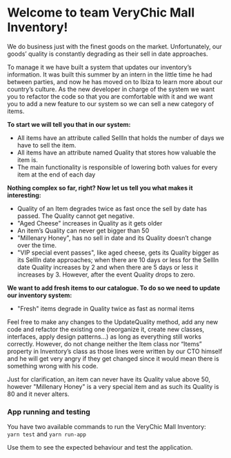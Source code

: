 # Welcome to team VeryChic Mall Inventory!

We do business just with the finest goods on the market. Unfortunately, our goods’ quality is constantly degrading as their sell in date approaches. 

To manage it we have built a system that updates our inventory’s information. It was built this summer by an intern in the little time he had between parties, and now he has moved on to Ibiza to learn more about our country’s culture. As the new developer in charge of the system we want you to refactor the code so that you are comfortable with it and we want you to add a new feature to our system so we can sell a new category of items.

**To start we will tell you that in our system:**

- All items have an attribute called SellIn that holds the number of days we have to sell the item. 
- All items have an attribute named Quality that stores how valuable the item is. 
- The main functionality is responsible of lowering both values for every item at the end of each day


**Nothing complex so far, right? Now let us tell you what makes it interesting:**

- Quality of an Item degrades twice as fast once the sell by date has passed. The Quality cannot get negative.
- "Aged Cheese" increases in Quality as it gets older 
- An item’s Quality can never get bigger than 50
- "Millenary Honey", has no sell in date and its Quality doesn’t change over the time.
- "VIP special event passes", like aged cheese, gets its Quality bigger as its SellIn date approaches; when there are 10 days or less for the SellIn date Quality increases by 2 and when there are 5 days or less it increases by 3. However, after the event Quality drops to zero.

**We want to add fresh items to our catalogue. To do so we need to update our inventory system:**

- "Fresh" items degrade in Quality twice as fast as normal items 

Feel free to make any changes to the UpdateQuality method, add any new code and refactor the existing one (reorganize it, create new classes, interfaces, apply design patterns...) as long as everything still works correctly. However, do not change neither the Item class nor “Items” property in Inventory’s class as those lines were written by our CTO himself and he will get very angry if they get changed since it would mean there is something wrong with his code.

Just for clarification, an item can never have its Quality value above 50, however "Millenary Honey" is a very special item and as such its Quality is 80 and it never alters.  

### App running and testing
You have two available commands to run the VeryChic Mall Inventory:   
`yarn test` and `yarn run-app`

Use them to see the expected behaviour and test the application. 

